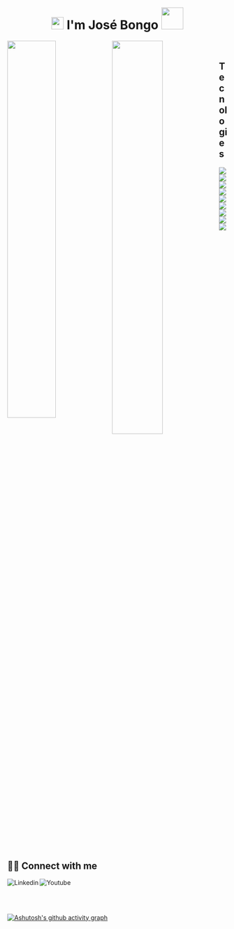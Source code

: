 <h1 align="center">
<img src="https://media.giphy.com/media/hvRJCLFzcasrR4ia7z/giphy.gif" width="28">
I'm José Bongo  <img src="https://media.giphy.com/media/12oufCB0MyZ1Go/giphy.gif" width="50">
</h1>


<img align="left"  width="47%"  src="https://github-readme-stats.vercel.app/api?username=Barros7&show=true&theme=radical " />

<img align="left" width="48%" src="https://github-readme-stats.vercel.app/api/top-langs/?username=Barros7&layout=compact" />

<br/>
<h2>Tecnologies</h2>

<img align="left" src="https://img.shields.io/badge/html5-%23323330.svg?style=for-the-badge&logo=html5&logoColor=%23F7DF1E" />
<img align="left" src="https://img.shields.io/badge/css3-6DA55F?style=for-the-badge&logo=css3&logoColor=white" />
<img align="left" src="https://img.shields.io/badge/javascript-6DA55F?style=for-the-badge&logo=js&logoColor=white" />
<img align="left" src="https://img.shields.io/badge/php-6DA55F?style=for-the-badge&logo=php&logoColor=white" />
<img align="left" src="https://img.shields.io/badge/react.js-6DA55F?style=for-the-badge&logo=reactjs&logoColor=white" />
<img align="left" src="https://img.shields.io/badge/python-6DA55F?style=for-the-badge&logo=python&logoColor=white" />
<img align="left" src="https://img.shields.io/badge/java-6DA55F?style=for-the-badge&logo=java&logoColor=white" />
<img align="left" src="https://img.shields.io/badge/sql-6DA55F?style=for-the-badge&logo=sql&logoColor=white" />
<img align="left" src="https://img.shields.io/badge/mysql-6DA55F?style=for-the-badge&logo=mysql&logoColor=white" />

<br/>

## <br/> 🙋‍♂️ Connect with me 

  <a  href="https://www.linkedin.com/in/barros-bongo-512b45165/"><img align="left" alt="Linkedin" title="Youtube" src="https://img.shields.io/badge/linkedin-%230077B5.svg?style=for-the-badge&logo=linkedin&logoColor=white"/></a>

 <a  href="https://www.instagram.com/_j7cob/"><img align="left" alt="Youtube" title="Instagram" src="https://img.shields.io/badge/instagram-%23E4405F.svg?style=for-the-badge&logo=Instagram&logoColor=white"/></a>
  
##  <br /> <br />




[![Ashutosh's github activity graph](https://activity-graph.herokuapp.com/graph?username=Barros7)](https://github.com/ashutosh00710/github-readme-activity-graph)
